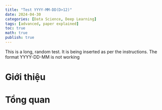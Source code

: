 ```yaml
---
title: "Test YYYY-MM-DD(D>12)"
date: 2024-04-30
categories: [Data Science, Deep Learning]
tags: [advanced, paper explained]
toc: true
math: true
publish: true
---
```

This is a long, random test. It is being inserted as per the instructions. The format YYYY-DD-MM is not working

# Giới thiệu

# Tổng quan 

